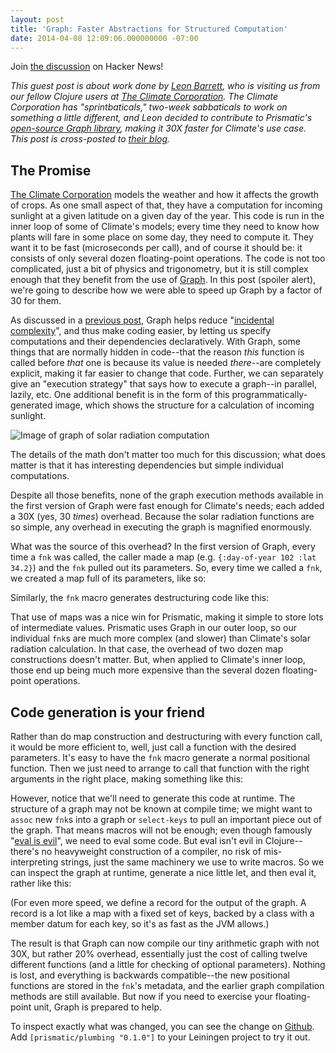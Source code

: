 ```yaml
---
layout: post
title: 'Graph: Faster Abstractions for Structured Computation'
date: 2014-04-08 12:09:06.000000000 -07:00
---
```

Join [the discussion](https://news.ycombinator.com/item?id=5640011) on Hacker News!

*This guest post is about work done by [Leon Barrett](http://leon.barrettnexus.com/), who is visiting us from our fellow
Clojure users at [The Climate Corporation](http://climate.com/company/). The Climate Corporation has "sprintbaticals," two-week sabbaticals to work on something a little different, and Leon decided to contribute to Prismatic's [open-source Graph library](https://github.com/Prismatic/plumbing), making it 30X faster for Climate's use case. This post is cross-posted to [their blog](http://eng.climate.com/2013/05/01/faster-graph/).*

The Promise
-----------

[The Climate Corporation](http://climate.com/company/) models the weather and how it affects the growth of crops. As one small aspect of that, they have a computation for incoming sunlight at a given latitude on a given day of the year. This code is run in the inner loop of some of Climate's models; every time they need to know how plants will fare in some place on some day, they need to compute it. They want it to be fast (microseconds per call), and of
course it should be: it consists of only several dozen floating-point operations. The code is not too complicated, just a bit of physics and trigonometry, but it is still complex enough that they benefit from the use of [Graph](https://github.com/Prismatic/plumbing). In this post (spoiler alert), we're going to describe how we were able to speed up Graph by a factor of 30 for them.

As discussed in a [previous post](http://blog.getprismatic.com/blog/2013/2/1/graph-abstractions-for-structured-computation), Graph helps reduce "[incidental complexity](http://codequarterly.com/2011/rich-hickey/)", and thus make coding easier, by letting us specify computations and their dependencies declaratively. With Graph, some things that are normally hidden in code--that the reason *this* function is called before *that* one is because its value is needed *there*--are completely explicit, making it far easier to change that code. Further, we can separately give an "execution strategy" that says how to execute a graph--in parallel, lazily, etc. One additional benefit is in the form of this programmatically-generated image, which shows the structure for a calculation of incoming sunlight.

![Image of graph of solar radiation computation](http://tccengblog.files.wordpress.com/2013/04/graph.png?w=1214&h=744)

The details of the math don't matter too much for this discussion; what does matter is that it has interesting dependencies but simple individual computations.

<script src="https://gist.github.com/leon-barrett/5497378.js"></script>

Despite all those benefits, none of the graph execution methods available in
the first version of Graph were fast enough for Climate's needs; each added
a 30X (yes, 30 *times*) overhead. Because the solar radiation functions are so
simple, any overhead in executing the graph is magnified enormously.

What was the source of this overhead? In the first version of Graph, every time
a `fnk` was called, the caller made a map (e.g. ``{:day-of-year 102 :lat 34.2}``)
and the `fnk` pulled out its parameters. So, every time we called a `fnk`, we
created a map full of its parameters, like so:

<script src="https://gist.github.com/leon-barrett/5497376.js"></script>

Similarly, the `fnk` macro generates destructuring code like this:

<script src="https://gist.github.com/w01fe/5497074.js"></script>

That use of maps was a nice win for Prismatic, making it simple to store lots
of intermediate values. Prismatic uses Graph in our outer loop, so our
individual `fnk`s are much more complex (and slower) than Climate's solar
radiation calculation. In that case, the overhead of two dozen map
constructions doesn't matter. But, when applied to Climate's inner loop, those
end up being much more expensive than the several dozen floating-point
operations.

Code generation is your friend
------------------------------

Rather than do map construction and destructuring with every function call, it would be more efficient to, well, just call a function with the desired parameters. It's easy to have the `fnk` macro generate a normal positional function. Then we just need to arrange to call that function with the right arguments in the right place, making something like this:

<script src="https://gist.github.com/w01fe/5497079.js"></script>

However, notice that we'll need to generate this code at runtime. The structure of a graph may not be known at compile time; we might want to ``assoc`` new `fnk`s into a graph or ``select-keys`` to pull an important piece out of the graph. That means macros will not be enough; even though famously "[eval is evil](http://blogs.msdn.com/b/ericlippert/archive/2003/11/01/53329.aspx)", we need to eval some code. But eval isn't evil in Clojure--there's no heavyweight construction of a compiler, no risk of mis-interpreting strings, just the same machinery we use to write macros. So we can inspect the graph at runtime, generate a nice little let, and then eval it, rather like this:

<script src="https://gist.github.com/leon-barrett/5497364.js"></script>

(For even more speed, we define a record for the output of the graph. A record is a lot like a map with a fixed set of keys, backed by a class with a member datum for each key, so it's as fast as the JVM allows.)

The result is that Graph can now compile our tiny arithmetic graph with not 30X, but rather 20% overhead, essentially just the cost of calling twelve different functions (and a little for checking of optional parameters). Nothing is lost, and everything is backwards compatible--the new positional functions are stored in the `fnk`'s metadata, and the earlier graph compilation methods are still available. But now if you need to exercise your floating-point unit, Graph is prepared to help.

To inspect exactly what was changed, you can see the change on [Github](https://github.com/Prismatic/plumbing/blob/v0.1.0/CHANGELOG.md).  Add `[prismatic/plumbing "0.1.0"]` to your Leiningen project to try it out.
